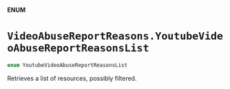 **ENUM**

# `VideoAbuseReportReasons.YoutubeVideoAbuseReportReasonsList`

```swift
enum YoutubeVideoAbuseReportReasonsList
```

Retrieves a list of resources, possibly filtered.
